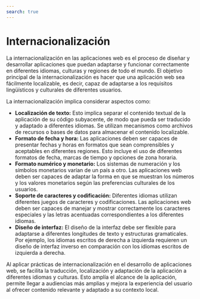 ```yaml
---
search: true
---
```


# Internacionalización

La internacionalización en las aplicaciones web es el proceso de diseñar y desarrollar aplicaciones que puedan adaptarse
y funcionar correctamente en diferentes idiomas, culturas y regiones de todo el mundo. El objetivo principal de la
internacionalización es hacer que una aplicación web sea fácilmente localizable, es decir, capaz de adaptarse a los
requisitos lingüísticos y culturales de diferentes usuarios.

La internacionalización implica considerar aspectos como:

- **Localización de texto:** Esto implica separar el contenido textual de la aplicación de su código subyacente, de modo que
  pueda ser traducido y adaptado a diferentes idiomas. Se utilizan mecanismos como archivos de recursos o bases de datos
  para almacenar el contenido localizable.
- **Formato de fecha y hora:** Las aplicaciones deben ser capaces de presentar fechas y horas en formatos que sean
  comprensibles y aceptables en diferentes regiones. Esto incluye el uso de diferentes formatos de fecha, marcas de
  tiempo y opciones de zona horaria.
- **Formato numérico y monetario:** Los sistemas de numeración y los símbolos monetarios varían de un país a otro. Las
  aplicaciones web deben ser capaces de adaptar la forma en que se muestran los números y los valores monetarios según
  las preferencias culturales de los usuarios.
- **Soporte de caracteres y codificación:** Diferentes idiomas utilizan diferentes juegos de caracteres y codificaciones.
  Las aplicaciones web deben ser capaces de manejar y mostrar correctamente los caracteres especiales y las letras
  acentuadas correspondientes a los diferentes idiomas.
- **Diseño de interfaz:** El diseño de la interfaz debe ser flexible para adaptarse a diferentes longitudes de texto y
  estructuras gramaticales. Por ejemplo, los idiomas escritos de derecha a izquierda requieren un diseño de interfaz
  inverso en comparación con los idiomas escritos de izquierda a derecha.

Al aplicar prácticas de internacionalización en el desarrollo de aplicaciones web, se facilita la traducción,
localización y adaptación de la aplicación a diferentes idiomas y culturas. Esto amplía el alcance de la aplicación,
permite llegar a audiencias más amplias y mejora la experiencia del usuario al ofrecer contenido relevante y adaptado a
su contexto local.
